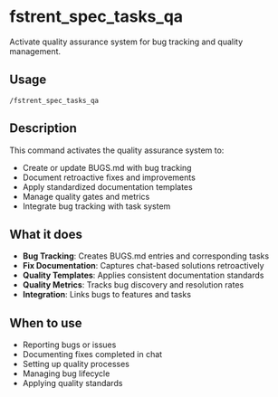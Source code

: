 # fstrent_spec_tasks_qa

Activate quality assurance system for bug tracking and quality management.

## Usage
```
/fstrent_spec_tasks_qa
```

## Description
This command activates the quality assurance system to:
- Create or update BUGS.md with bug tracking
- Document retroactive fixes and improvements
- Apply standardized documentation templates
- Manage quality gates and metrics
- Integrate bug tracking with task system

## What it does
- **Bug Tracking**: Creates BUGS.md entries and corresponding tasks
- **Fix Documentation**: Captures chat-based solutions retroactively
- **Quality Templates**: Applies consistent documentation standards
- **Quality Metrics**: Tracks bug discovery and resolution rates
- **Integration**: Links bugs to features and tasks

## When to use
- Reporting bugs or issues
- Documenting fixes completed in chat
- Setting up quality processes
- Managing bug lifecycle
- Applying quality standards
